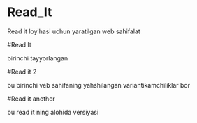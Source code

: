 # Read_It

Read it loyihasi uchun yaratilgan web sahifalat  

#Read It

birinchi tayyorlangan 

#Read it 2 

bu birinchi veb sahifaning yahshilangan variantikamchiliklar bor

#Read it another

bu read it ning alohida versiyasi


